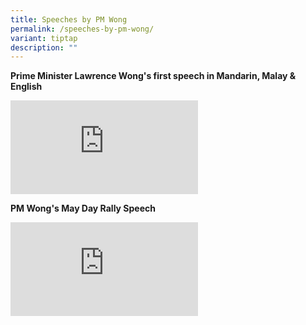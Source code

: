 ```yaml
---
title: Speeches by PM Wong
permalink: /speeches-by-pm-wong/
variant: tiptap
description: ""
---
```

<p><strong>Prime Minister Lawrence Wong's first speech in Mandarin, Malay &amp; English</strong>
</p>
<div class="iframe-wrapper">
<iframe allowfullscreen="true" frameborder="0" src="https://www.youtube.com/embed/dkSn4LlxXiU?si=ehqz3aluoJrhnA2k"></iframe>
</div>
<p></p>
<p><strong>PM Wong's May Day Rally Speech</strong>
</p>
<div class="iframe-wrapper">
<iframe allowfullscreen="true" frameborder="0" src="https://www.youtube.com/embed/dIf8_LOYzuE?si=msiydIWSCZnN74Oa"></iframe>
</div>
<p></p>